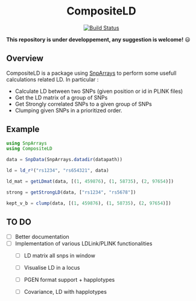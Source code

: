 <div align="center">

# CompositeLD

[![Build Status](https://github.com/SamuelMathieu-code/CompositeLD.jl/actions/workflows/CI.yml/badge.svg?branch=main)](https://github.com/SamuelMathieu-code/CompositeLD.jl/actions/workflows/CI.yml?query=branch%3Amain)


</div>

**This repository is under developpement, any suggestion is welcome!** :smiley:

## Overview 

CompositeLD is a package using [SnpArrays](https://github.com/OpenMendel/SnpArrays.jl) to perform some usefull calculations related LD. In particular :
- Calculate LD between two SNPs (given position or id in PLINK files)
- Get the LD matrix of a group of SNPs
- Get Strongly correlated SNPs to a given group of SNPs
- Clumping given SNPs in a prioritized order.

## Example

```julia
using SnpArrays
using CompositeLD

data = SnpData(SnpArrays.datadir(datapath))

ld = ld_r²("rs1234", "rs654321", data)

ld_mat = getLDmat(data, [(1, 459876), (1, 58735), (2, 97654)])

strong = getStrongLD(data, ["rs1234", "rs5678"])

kept_v_b = clump(data, [(1, 459876), (1, 58735), (2, 97654)])
```

## TO DO

- [ ] Better documentation
- [ ] Implementation of various LDLink/PLINK functionalities
    - [ ] LD matrix all snps in window
    - [ ] Visualise LD in a locus
    - [ ] PGEN format support + happlotypes
    - [ ] Covariance, LD with happlotypes

